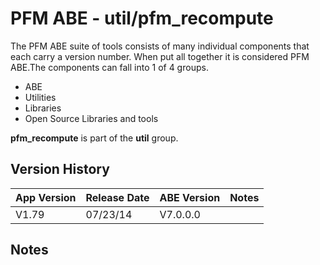 # PFM ABE - util/pfm_recompute

The PFM ABE suite of tools consists of many individual components that each carry a version number.  When put all together it is considered PFM ABE.The components can fall into 1 of 4 groups.
- ABE
- Utilities
- Libraries
- Open Source Libraries and tools

**pfm_recompute** is part of the **util** group.

## Version History

|App Version|Release Date|ABE Version|Notes|
|-------|------------|-----|---|
|V1.79|07/23/14|V7.0.0.0|  |

## Notes
